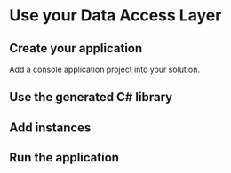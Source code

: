 # Use your Data Access Layer

## Create your application

Add a console application project into your solution.




## Use the generated C# library



## Add instances



## Run the application

